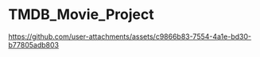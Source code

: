# TMDB_Movie_Project

https://github.com/user-attachments/assets/c9866b83-7554-4a1e-bd30-b77805adb803


